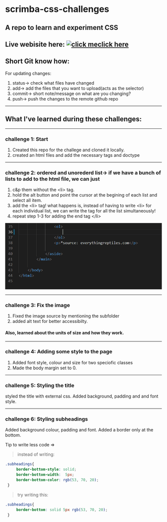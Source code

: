 # scrimba-css-challenges

## A repo to learn and experiment CSS 
Live webisite here:   [![click me](https://img.icons8.com/dusk/50/000000/mouse-left-click.png)](https://deb-pradhan.github.io/scrimba-css-challenges/)[click here](https://deb-pradhan.github.io/scrimba-css-challenges/)
---
## Short Git know how:
For updating changes:
1. status-> check what files have changed
2. add-> add the files that you want to upload(acts as the selector)
3. commit-> short note/message on what are you changing?
4. push-> push the changes to the remote github repo
___
## What I've learned during these challenges:

--- 

### challenge 1: Start

1. Created this repo for the challege and cloned it locally.
2. created an html files and add the necessary tags and doctype 

---

### challenge 2: ordered and unorederd list-> if we have a bunch of lists to add to the html file, we can just 

1. c&p them without the \<li> tag.
2. hold the alt button and point the cursor at the begining of each list and select all item.
3. add the \<li> tag!
what happens is, instead of having to write \<li> for each individual list, we can write the tag for all the list simultaneously!
4. repeat step 1-3 for adding the end tag \</li>

![image](https://raw.githubusercontent.com/deb-pradhan/scrimba-css-challenges/main/images/Animation.gif)

---

### challenge 3: Fix the image

1. Fixed the image source by mentioning the subfolder
2. added alt text for better accessibilty.
#### Also, learned about the units of size and how they work.
---
### challenge 4: Adding some style to the page
1. Added font style, colour and size for two speciofic classes
2. Made the body margin set to 0.
---
### challenge 5: Styling the title

styled the title with external css. Added background, padding and and font style.
___

### challenge 6: Styling subheadings
Added background colour, padding and font.
Added a border only at the bottom.

Tip to write less code =>
>instead of writing:
```css
.subheadings{
     border-bottom-style: solid;
     border-bottom-width:  5px; 
     border-bottom-color: rgb(53, 70, 20);
 }
```
>try writing this:
```css
.subheadings{
     border-bottom: solid 5px rgb(53, 70, 20);
 }


